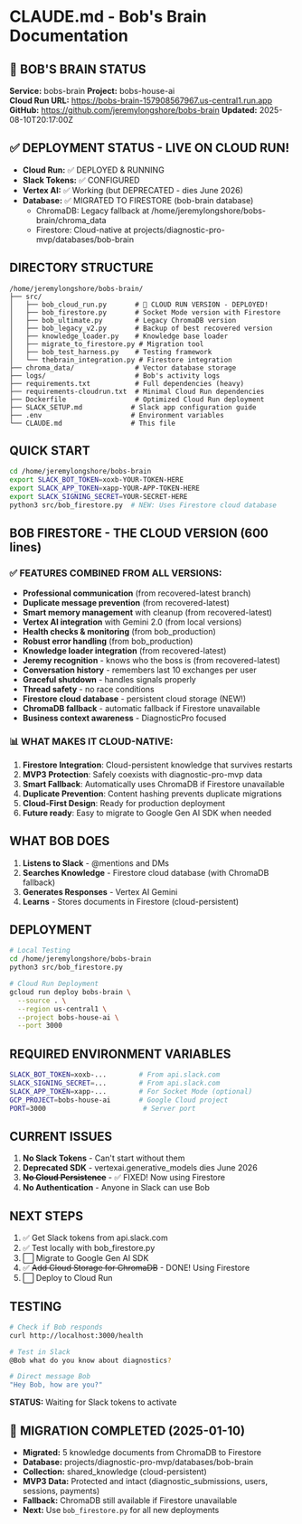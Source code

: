 # CLAUDE.md - Bob's Brain Documentation

## 🤖 BOB'S BRAIN STATUS
**Service:** bobs-brain
**Project:** bobs-house-ai  
**Cloud Run URL:** https://bobs-brain-157908567967.us-central1.run.app
**GitHub:** https://github.com/jeremylongshore/bobs-brain
**Updated:** 2025-08-10T20:17:00Z

## ✅ DEPLOYMENT STATUS - LIVE ON CLOUD RUN!
- **Cloud Run:** ✅ DEPLOYED & RUNNING
- **Slack Tokens:** ✅ CONFIGURED
- **Vertex AI:** ✅ Working (but DEPRECATED - dies June 2026)
- **Database:** ✅ MIGRATED TO FIRESTORE (bob-brain database)
  - ChromaDB: Legacy fallback at /home/jeremylongshore/bobs-brain/chroma_data
  - Firestore: Cloud-native at projects/diagnostic-pro-mvp/databases/bob-brain

## DIRECTORY STRUCTURE
```
/home/jeremylongshore/bobs-brain/
├── src/
│   ├── bob_cloud_run.py       # 🚀 CLOUD RUN VERSION - DEPLOYED!
│   ├── bob_firestore.py       # Socket Mode version with Firestore
│   ├── bob_ultimate.py        # Legacy ChromaDB version
│   ├── bob_legacy_v2.py       # Backup of best recovered version
│   ├── knowledge_loader.py    # Knowledge base loader
│   ├── migrate_to_firestore.py # Migration tool
│   ├── bob_test_harness.py    # Testing framework
│   └── thebrain_integration.py # Firestore integration
├── chroma_data/               # Vector database storage
├── logs/                      # Bob's activity logs
├── requirements.txt           # Full dependencies (heavy)
├── requirements-cloudrun.txt  # Minimal Cloud Run dependencies
├── Dockerfile                 # Optimized Cloud Run deployment
├── SLACK_SETUP.md            # Slack app configuration guide
├── .env                      # Environment variables
└── CLAUDE.md                 # This file
```

## QUICK START
```bash
cd /home/jeremylongshore/bobs-brain
export SLACK_BOT_TOKEN=xoxb-YOUR-TOKEN-HERE
export SLACK_APP_TOKEN=xapp-YOUR-APP-TOKEN-HERE
export SLACK_SIGNING_SECRET=YOUR-SECRET-HERE
python3 src/bob_firestore.py  # NEW: Uses Firestore cloud database
```

## BOB FIRESTORE - THE CLOUD VERSION (600 lines)

### ✅ **FEATURES COMBINED FROM ALL VERSIONS:**
- **Professional communication** (from recovered-latest branch)
- **Duplicate message prevention** (from recovered-latest)
- **Smart memory management** with cleanup (from recovered-latest)
- **Vertex AI integration** with Gemini 2.0 (from local versions)
- **Health checks & monitoring** (from bob_production)
- **Robust error handling** (from bob_production)
- **Knowledge loader integration** (from recovered-latest)
- **Jeremy recognition** - knows who the boss is (from recovered-latest)
- **Conversation history** - remembers last 10 exchanges per user
- **Graceful shutdown** - handles signals properly
- **Thread safety** - no race conditions
- **Firestore cloud database** - persistent cloud storage (NEW!)
- **ChromaDB fallback** - automatic fallback if Firestore unavailable
- **Business context awareness** - DiagnosticPro focused

### 📊 **WHAT MAKES IT CLOUD-NATIVE:**
1. **Firestore Integration**: Cloud-persistent knowledge that survives restarts
2. **MVP3 Protection**: Safely coexists with diagnostic-pro-mvp data
3. **Smart Fallback**: Automatically uses ChromaDB if Firestore unavailable
4. **Duplicate Prevention**: Content hashing prevents duplicate migrations
5. **Cloud-First Design**: Ready for production deployment
6. **Future ready**: Easy to migrate to Google Gen AI SDK when needed

## WHAT BOB DOES
1. **Listens to Slack** - @mentions and DMs
2. **Searches Knowledge** - Firestore cloud database (with ChromaDB fallback)
3. **Generates Responses** - Vertex AI Gemini
4. **Learns** - Stores documents in Firestore (cloud-persistent)

## DEPLOYMENT
```bash
# Local Testing
cd /home/jeremylongshore/bobs-brain
python3 src/bob_firestore.py

# Cloud Run Deployment
gcloud run deploy bobs-brain \
  --source . \
  --region us-central1 \
  --project bobs-house-ai \
  --port 3000
```

## REQUIRED ENVIRONMENT VARIABLES
```bash
SLACK_BOT_TOKEN=xoxb-...        # From api.slack.com
SLACK_SIGNING_SECRET=...        # From api.slack.com  
SLACK_APP_TOKEN=xapp-...        # For Socket Mode (optional)
GCP_PROJECT=bobs-house-ai       # Google Cloud project
PORT=3000                        # Server port
```

## CURRENT ISSUES
1. **No Slack Tokens** - Can't start without them
2. **Deprecated SDK** - vertexai.generative_models dies June 2026
3. ~~**No Cloud Persistence**~~ - ✅ FIXED! Now using Firestore
4. **No Authentication** - Anyone in Slack can use Bob

## NEXT STEPS
1. ✅ Get Slack tokens from api.slack.com
2. ✅ Test locally with bob_firestore.py  
3. ⬜ Migrate to Google Gen AI SDK
4. ✅ ~~Add Cloud Storage for ChromaDB~~ - DONE! Using Firestore
5. ⬜ Deploy to Cloud Run

## TESTING
```bash
# Check if Bob responds
curl http://localhost:3000/health

# Test in Slack
@Bob what do you know about diagnostics?

# Direct message Bob
"Hey Bob, how are you?"
```

**STATUS:** Waiting for Slack tokens to activate

## 🎉 MIGRATION COMPLETED (2025-01-10)
- **Migrated:** 5 knowledge documents from ChromaDB to Firestore
- **Database:** projects/diagnostic-pro-mvp/databases/bob-brain
- **Collection:** shared_knowledge (cloud-persistent)
- **MVP3 Data:** Protected and intact (diagnostic_submissions, users, sessions, payments)
- **Fallback:** ChromaDB still available if Firestore unavailable
- **Next:** Use `bob_firestore.py` for all new deployments